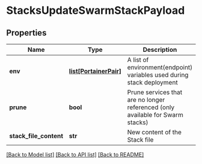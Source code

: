 # StacksUpdateSwarmStackPayload

## Properties
Name | Type | Description | Notes
------------ | ------------- | ------------- | -------------
**env** | [**list[PortainerPair]**](PortainerPair.md) | A list of environment(endpoint) variables used during stack deployment | [optional] 
**prune** | **bool** | Prune services that are no longer referenced (only available for Swarm stacks) | [optional] 
**stack_file_content** | **str** | New content of the Stack file | [optional] 

[[Back to Model list]](../README.md#documentation-for-models) [[Back to API list]](../README.md#documentation-for-api-endpoints) [[Back to README]](../README.md)


